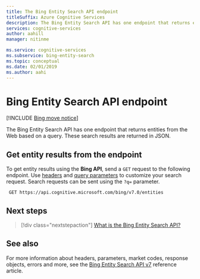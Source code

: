 ```yaml
---
title: The Bing Entity Search API endpoint
titleSuffix: Azure Cognitive Services
description: The Bing Entity Search API has one endpoint that returns entities from the Web based on a query. These search results are returned in JSON.
services: cognitive-services
author: aahill
manager: nitinme

ms.service: cognitive-services
ms.subservice: bing-entity-search
ms.topic: conceptual
ms.date: 02/01/2019
ms.author: aahi
---
```


# Bing Entity Search API endpoint

[!INCLUDE [Bing move notice](../Bing-Web-Search/includes/bing-move-notice.md)]


The Bing Entity Search API has one endpoint that returns entities from the Web based on a query. These search results are returned in JSON.

## Get entity results from the endpoint

To get entity results using the **Bing API**, send a `GET` request to the following endpoint. Use [headers](/rest/api/cognitiveservices-bingsearch/bing-entities-api-v7-reference#headers) and [query parameters](/rest/api/cognitiveservices-bingsearch/bing-entities-api-v7-reference#query-parameters) to customize your search request. Search requests can be sent using the `?q=` parameter.

```cURL
 GET https://api.cognitive.microsoft.com/bing/v7.0/entities
```

## Next steps

> [!div class="nextstepaction"]
> [What is the Bing Entity Search API?](overview.md)

## See also 

For more information about headers, parameters, market codes, response objects, errors and more, see the [Bing Entity Search API v7](/rest/api/cognitiveservices-bingsearch/bing-entities-api-v7-reference) reference article.
